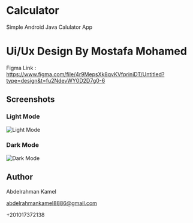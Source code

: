 # Calculator
Simple Android Java Calulator App

# Ui/Ux Design By Mostafa Mohamed 
Figma Link : https://www.figma.com/file/4r9MepsXk8qvKVfpriniDT/Untitled?type=design&t=fu2NdevWY0D2D7g0-6


## Screenshots
### Light Mode
![Light Mode](https://github.com/Abdelrahman-Kamel8886/Calculator/assets/126878089/c328deb0-c9ed-4230-901e-677c3ef4fe2c)
### Dark Mode
![Dark Mode](https://github.com/Abdelrahman-Kamel8886/Calculator/assets/126878089/d1d048a9-b065-4aa6-a625-9b17d5c1baa2)

## Author
Abdelrahman Kamel

abdelrahmankamel8886@gmail.com

+201017372138
